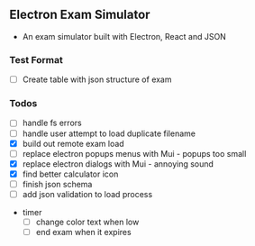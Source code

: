## Electron Exam Simulator

- An exam simulator built with Electron, React and JSON

### Test Format

- [ ] Create table with json structure of exam

### Todos

- [ ] handle fs errors
- [ ] handle user attempt to load duplicate filename
- [x] build out remote exam load
- [ ] replace electron popups menus with Mui - popups too small
- [x] replace electron dialogs with Mui - annoying sound
- [x] find better calculator icon
- [ ] finish json schema
- [ ] add json validation to load process
- timer
  - [ ] change color text when low
  - [ ] end exam when it expires

